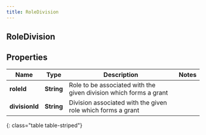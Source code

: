 ```yaml
---
title: RoleDivision
---
```

## RoleDivision


## Properties

| Name | Type | Description | Notes |
| ------------ | ------------- | ------------- | ------------- |
| **roleId** | <!----><!---->**String**<!----> | Role to be associated with the given division which forms a grant |  |
| **divisionId** | <!----><!---->**String**<!----> | Division associated with the given role which forms a grant |  |
{: class="table table-striped"}



